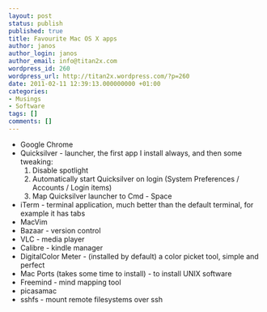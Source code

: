 ```yaml
---
layout: post
status: publish
published: true
title: Favourite Mac OS X apps
author: janos
author_login: janos
author_email: info@titan2x.com
wordpress_id: 260
wordpress_url: http://titan2x.wordpress.com/?p=260
date: 2011-02-11 12:39:13.000000000 +01:00
categories:
- Musings
- Software
tags: []
comments: []
---
```

<ul>
	<li>Google Chrome</li>
	<li>Quicksilver - launcher, the first app I install always, and then some tweaking:
<ol>
	<li>Disable spotlight</li>
	<li>Automatically start Quicksilver on login (System Preferences / Accounts / Login items)</li>
	<li>Map Quicksilver launcher to Cmd - Space</li>
</ol>
</li>
	<li>iTerm - terminal application, much better than the default terminal, for example it has tabs</li>
	<li>MacVim</li>
	<li>Bazaar - version control</li>
	<li>VLC - media player</li>
	<li>Calibre - kindle manager</li>
	<li>DigitalColor Meter - (installed by default) a color picket tool, simple and perfect</li>
	<li>Mac Ports (takes some time to install) - to install UNIX software</li>
	<li>Freemind - mind mapping tool</li>
	<li>picasamac</li>
	<li>sshfs - mount remote filesystems over ssh</li>
</ul>
